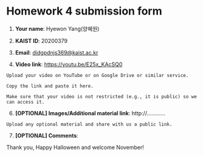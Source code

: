 # Homework 4 submission form

1. **Your name**: Hyewon Yang(양혜원)

2. **KAIST ID**: 20200379

3. **Email**: didgpdnjs369@kaist.ac.kr

4. **Video link**:
   https://youtu.be/E25x_KAcSQ0

```
Upload your video on YouTube or on Google Drive or similar service.

Copy the link and paste it here.

Make sure that your video is not restricted (e.g., it is public) so we can access it.
```

6. **[OPTIONAL] Images/Additional material link**:
   http://............

```
Upload any optional material and share with us a public link.
```

7. **[OPTIONAL] Comments**:

Thank you, Happy Halloween and welcome November!

